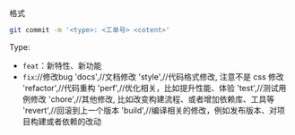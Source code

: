格式

````bash
git commit -m '<type>: <工单号> <cotent>'
````

Type:

* `feat`：新特性、新功能 
* `fix`://修改bug 'docs',//文档修改 'style',//代码格式修改, 注意不是 css 修改 'refactor',//代码重构 'perf',//优化相关，比如提升性能、体验 'test',//测试用例修改 'chore',//其他修改, 比如改变构建流程、或者增加依赖库、工具等 'revert',//回滚到上一个版本 'build',//编译相关的修改，例如发布版本、对项目构建或者依赖的改动